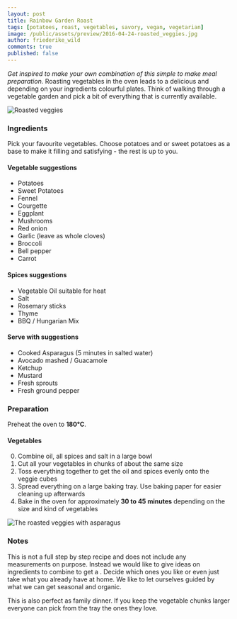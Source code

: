 ```yaml
---
layout: post
title: Rainbow Garden Roast
tags: [potatoes, roast, vegetables, savory, vegan, vegetarian]
image: /public/assets/preview/2016-04-24-roasted_veggies.jpg
author: friederike_wild
comments: true
published: false
---
```


*Get inspired to make your own combination of this simple to make meal preparation.* Roasting vegetables in the oven leads to a delicious and depending on your ingredients colourful plates. Think of walking through a vegetable garden and pick a bit of everything that is currently available. 


<!--more-->


![Roasted veggies](/public/assets/2016-04-24-roasted_veggies_tray.jpg "Roasted veggies")

### Ingredients

Pick your favourite vegetables. Choose potatoes and or sweet potatoes as a base to make it filling and satisfying - the rest is up to you.


#### Vegetable suggestions

* Potatoes
* Sweet Potatoes
* Fennel
* Courgette
* Eggplant
* Mushrooms
* Red onion
* Garlic (leave as whole cloves)
* Broccoli
* Bell pepper
* Carrot


#### Spices suggestions


* Vegetable Oil suitable for heat
* Salt
* Rosemary sticks
* Thyme
* BBQ  / Hungarian Mix



#### Serve with suggestions

* Cooked Asparagus (5 minutes in salted water)
* Avocado mashed / Guacamole
* Ketchup
* Mustard
* Fresh sprouts
* Fresh ground pepper



### Preparation

Preheat the oven to **180°C**. 

#### Vegetables

0. Combine oil, all spices and salt in a large bowl
0. Cut all your vegetables in chunks of about the same size
0. Toss everything together to get the oil and spices evenly onto the veggie cubes
0. Spread everything on a large baking tray. Use baking paper for easier cleaning up afterwards
1. Bake in the oven for approximately **30 to 45 minutes** depending on the size and kind of vegetables


![The roasted veggies with asparagus](/public/assets/2016-04-24-roasted_veggies.jpg "The roasted veggies with asparagus")


### Notes

This is not a full step by step recipe and does not include any measurements on purpose. Instead we would like to give ideas on ingredients to combine to get a . Decide which ones you like or even just take what you already have at home. We like to let ourselves guided by what we can get seasonal and organic.

This is also perfect as family dinner. If you keep the vegetable chunks larger everyone can pick from the tray the ones they love.

